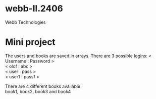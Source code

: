 # webb-II.2406
Webb Technologies

# Mini project
The users and books are saved in arrays. There are 3 possible logins: < Username : Password >  
< olof : abc >  
< user : pass >  
< user1 : pass1 >  

There are 4 different books available  
book1, book2, book3 and book4
